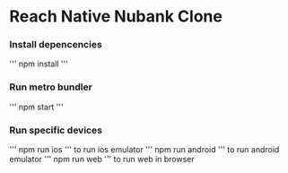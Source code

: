 # Reach Native Nubank Clone 

### Install depencencies
''' npm install '''

### Run metro bundler
''' npm start '''

### Run specific devices
''' npm run ios ''' to run ios emulator
''' npm run android ''' to run android emulator
''' npm run web ''' to run web in browser
